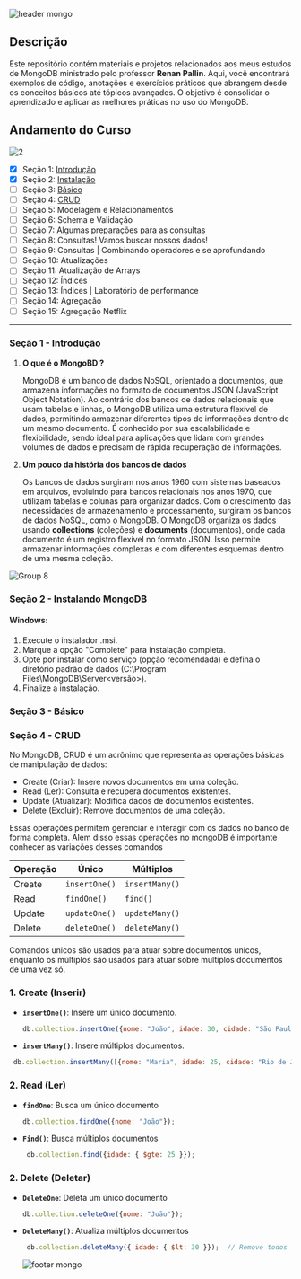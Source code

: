 
![header mongo](https://github.com/user-attachments/assets/7585844f-ee1a-4950-a1a4-ab0825611fc5)

## Descrição
Este repositório contém materiais e projetos relacionados aos meus estudos de MongoDB ministrado pelo professor **Renan Pallin**. Aqui, você encontrará exemplos de código, anotações e exercícios práticos que abrangem desde os conceitos básicos até tópicos avançados. O objetivo é consolidar o aprendizado e aplicar as melhores práticas no uso do MongoDB.

## Andamento do Curso
![2](https://github.com/user-attachments/assets/8349fc16-2675-42d5-adf3-ef93b0927c4a)

- [x] Seção 1: [Introdução](#seção-1---introdução)
- [x] Seção 2: [Instalação](#seção-2---instalando-mongodb)
- [ ] Seção 3: [Básico](#seção-3---básico)
- [ ] Seção 4: [CRUD](#seção-4---crud)
- [ ] Seção 5: Modelagem e Relacionamentos
- [ ] Seção 6: Schema e Validação
- [ ] Seção 7: Algumas preparações para as consultas
- [ ] Seção 8: Consultas! Vamos buscar nossos dados!
- [ ] Seção 9: Consultas | Combinando operadores e se aprofundando
- [ ] Seção 10: Atualizações
- [ ] Seção 11: Atualização de Arrays
- [ ] Seção 12: Índices
- [ ] Seção 13: Índices | Laboratório de performance
- [ ] Seção 14: Agregação
- [ ] Seção 15: Agregação Netflix

---
### Seção 1 - Introdução

1. **O que é o MongoBD ?**
   
    MongoDB é um banco de dados NoSQL, orientado a documentos, que armazena informações no formato de documentos JSON (JavaScript Object Notation). Ao contrário dos bancos de dados          relacionais que usam tabelas e linhas, o MongoDB utiliza uma estrutura flexível de dados, permitindo armazenar diferentes tipos de informações dentro de um mesmo documento. É 
    conhecido   por sua escalabilidade e flexibilidade, sendo ideal para aplicações que lidam com grandes volumes de dados e precisam de rápida recuperação de informações.
   
3. **Um pouco da história dos bancos de dados**

    Os bancos de dados surgiram nos anos 1960 com sistemas baseados em arquivos, evoluindo para bancos relacionais nos anos 1970, que utilizam tabelas e colunas para organizar dados. Com o crescimento das necessidades de armazenamento e processamento, surgiram os bancos de dados NoSQL, como o MongoDB. O MongoDB organiza os dados usando **collections** (coleções) e **documents** (documentos), onde cada documento é um registro flexível no formato JSON. Isso permite armazenar informações complexas e com diferentes esquemas dentro de uma mesma coleção.   

![Group 8](https://github.com/user-attachments/assets/40574e5f-ac31-4373-877b-d53ecf77d782)


### Seção 2 - Instalando MongoDB

 #### Windows:
  1. Execute o instalador .msi.
  2. Marque a opção "Complete" para instalação completa.
  3. Opte por instalar como serviço (opção recomendada) e defina o diretório padrão de dados (C:\Program Files\MongoDB\Server\<versão>).
  4. Finalize a instalação.

### Seção 3 - Básico

### Seção 4 - CRUD

No MongoDB, CRUD é um acrônimo que representa as operações básicas de manipulação de dados:

* Create (Criar): Insere novos documentos em uma coleção.
* Read (Ler): Consulta e recupera documentos existentes.
* Update (Atualizar): Modifica dados de documentos existentes.
* Delete (Excluir): Remove documentos de uma coleção.

Essas operações permitem gerenciar e interagir com os dados no banco de forma completa. Alem disso
essas operações no mongoDB é importante conhecer as variações desses comandos

| Operação | Único           | Múltiplos       |
|----------|-----------------|-----------------|
| Create   | `insertOne()`   | `insertMany()`  |
| Read     | `findOne()`     | `find()`        |
| Update   | `updateOne()`   | `updateMany()`  |
| Delete   | `deleteOne()`   | `deleteMany()`  |

Comandos unicos são usados para atuar sobre documentos unicos, enquanto os múltiplos são usados para
atuar sobre multiplos documentos de uma vez só.

### 1. **Create (Inserir)**

- **`insertOne()`**: Insere um único documento.
  
  ```javascript
  db.collection.insertOne({nome: "João", idade: 30, cidade: "São Paulo"});
  ```
 - **`insertMany()`**: Insere múltiplos documentos.
 ```javascript
  db.collection.insertMany([{nome: "Maria", idade: 25, cidade: "Rio de Janeiro"}, {nome: "Carlos", idade: 28, cidade: "Belo Horizonte"}]);
```

### 2. Read (Ler)

- **`findOne`**: Busca um único documento
  
  ```javascript
  db.collection.findOne({nome: "João"});

- **`Find()`**: Busca múltiplos documentos

  ```javascript
   db.collection.find({idade: { $gte: 25 }});
  
### 2. Delete (Deletar)

- **`DeleteOne`**: Deleta um único documento
  
  ```javascript
  db.collection.deleteOne({nome: "João"});

- **`DeleteMany()`**: Atualiza múltiplos documentos

  ```javascript
   db.collection.deleteMany({ idade: { $lt: 30 }});  // Remove todos os usuários com idade menor que 30
  ```

  ![footer mongo](https://github.com/user-attachments/assets/f787e696-bfc2-4829-b32b-9bc746c1dde4)






